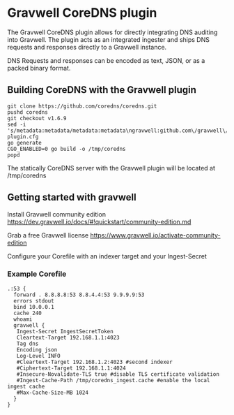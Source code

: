 # Gravwell CoreDNS plugin

The Gravwell CoreDNS plugin allows for directly integrating DNS auditing into Gravwell.  The plugin acts as an integrated ingester and ships DNS requests and responses directly to a Gravwell instance.

DNS Requests and responses can be encoded as text, JSON, or as a packed binary format.

## Building CoreDNS with the Gravwell plugin

```
git clone https://github.com/coredns/coredns.git
pushd coredns
git checkout v1.6.9
sed -i 's/metadata:metadata/metadata:metadata\ngravwell:github.com\/gravwell\/coredns/g' plugin.cfg
go generate
CGO_ENABLED=0 go build -o /tmp/coredns
popd
```

The statically CoreDNS server with the Gravwell plugin will be located at /tmp/coredns

## Getting started with gravwell

Install Gravwell community edition https://dev.gravwell.io/docs/#!quickstart/community-edition.md

Grab a free Gravwell license https://www.gravwell.io/activate-community-edition

Configure your Corefile with an indexer target and your Ingest-Secret

### Example Corefile

```
.:53 {
  forward . 8.8.8.8:53 8.8.4.4:53 9.9.9.9:53
  errors stdout
  bind 10.0.0.1
  cache 240
  whoami
  gravwell {
   Ingest-Secret IngestSecretToken
   Cleartext-Target 192.168.1.1:4023
   Tag dns
   Encoding json
   Log-Level INFO
   #Cleartext-Target 192.168.1.2:4023 #second indexer
   #Ciphertext-Target 192.168.1.1:4024
   #Insecure-Novalidate-TLS true #disable TLS certificate validation
   #Ingest-Cache-Path /tmp/coredns_ingest.cache #enable the local ingest cache
   #Max-Cache-Size-MB 1024
  }
}
```
